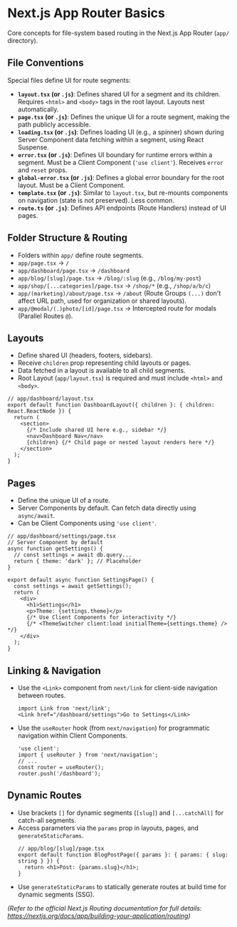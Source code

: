 # Next.js App Router Basics

Core concepts for file-system based routing in the Next.js App Router (`app/` directory).

## File Conventions

Special files define UI for route segments:

*   **`layout.tsx` (or `.js`)**: Defines shared UI for a segment and its children. Requires `<html>` and `<body>` tags in the root layout. Layouts nest automatically.
*   **`page.tsx` (or `.js`)**: Defines the unique UI for a route segment, making the path publicly accessible.
*   **`loading.tsx` (or `.js`)**: Defines loading UI (e.g., a spinner) shown during Server Component data fetching within a segment, using React Suspense.
*   **`error.tsx` (or `.js`)**: Defines UI boundary for runtime errors within a segment. Must be a Client Component (`'use client'`). Receives `error` and `reset` props.
*   **`global-error.tsx` (or `.js`)**: Defines a global error boundary for the root layout. Must be a Client Component.
*   **`template.tsx` (or `.js`)**: Similar to `layout.tsx`, but re-mounts components on navigation (state is not preserved). Less common.
*   **`route.ts` (or `.js`)**: Defines API endpoints (Route Handlers) instead of UI pages.

## Folder Structure & Routing

*   Folders within `app/` define route segments.
*   `app/page.tsx` -> `/`
*   `app/dashboard/page.tsx` -> `/dashboard`
*   `app/blog/[slug]/page.tsx` -> `/blog/:slug` (e.g., `/blog/my-post`)
*   `app/shop/[...categories]/page.tsx` -> `/shop/*` (e.g., `/shop/a/b/c`)
*   `app/(marketing)/about/page.tsx` -> `/about` (Route Groups `(...)` don't affect URL path, used for organization or shared layouts).
*   `app/@modal/(.)photo/[id]/page.tsx` -> Intercepted route for modals (Parallel Routes `@`).

## Layouts

*   Define shared UI (headers, footers, sidebars).
*   Receive `children` prop representing child layouts or pages.
*   Data fetched in a layout is available to all child segments.
*   Root Layout (`app/layout.tsx`) is required and must include `<html>` and `<body>`.

```tsx
// app/dashboard/layout.tsx
export default function DashboardLayout({ children }: { children: React.ReactNode }) {
  return (
    <section>
      {/* Include shared UI here e.g., sidebar */}
      <nav>Dashboard Nav</nav>
      {children} {/* Child page or nested layout renders here */}
    </section>
  );
}
```

## Pages

*   Define the unique UI of a route.
*   Server Components by default. Can fetch data directly using `async/await`.
*   Can be Client Components using `'use client'`.

```tsx
// app/dashboard/settings/page.tsx
// Server Component by default
async function getSettings() {
  // const settings = await db.query...
  return { theme: 'dark' }; // Placeholder
}

export default async function SettingsPage() {
  const settings = await getSettings();
  return (
    <div>
      <h1>Settings</h1>
      <p>Theme: {settings.theme}</p>
      {/* Use Client Components for interactivity */}
      {/* <ThemeSwitcher client:load initialTheme={settings.theme} /> */}
    </div>
  );
}
```

## Linking & Navigation

*   Use the `<Link>` component from `next/link` for client-side navigation between routes.
    ```tsx
    import Link from 'next/link';
    <Link href="/dashboard/settings">Go to Settings</Link>
    ```
*   Use the `useRouter` hook (from `next/navigation`) for programmatic navigation within Client Components.
    ```tsx
    'use client';
    import { useRouter } from 'next/navigation';
    // ...
    const router = useRouter();
    router.push('/dashboard');
    ```

## Dynamic Routes

*   Use brackets `[]` for dynamic segments (`[slug]`) and `[...catchAll]` for catch-all segments.
*   Access parameters via the `params` prop in layouts, pages, and `generateStaticParams`.
    ```tsx
    // app/blog/[slug]/page.tsx
    export default function BlogPostPage({ params }: { params: { slug: string } }) {
      return <h1>Post: {params.slug}</h1>;
    }
    ```
*   Use `generateStaticParams` to statically generate routes at build time for dynamic segments (SSG).

*(Refer to the official Next.js Routing documentation for full details: https://nextjs.org/docs/app/building-your-application/routing)*